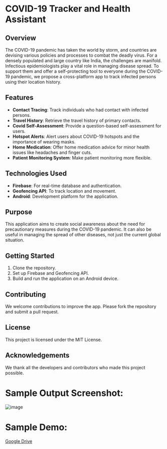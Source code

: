 # COVID-19 Tracker and Health Assistant

## Overview
The COVID-19 pandemic has taken the world by storm, and countries are devising various policies and processes to combat the deadly virus. For a densely populated and large country like India, the challenges are manifold. Infectious epidemiologists play a vital role in managing disease spread. To support them and offer a self-protecting tool to everyone during the COVID-19 pandemic, we propose a cross-platform app to track infected persons using their location history.

## Features
- **Contact Tracing**: Track individuals who had contact with infected persons.
- **Travel History**: Retrieve the travel history of primary contacts.
- **Covid Self-Assessment**: Provide a question-based self-assessment for users.
- **Hotspot Alerts**: Alert users about COVID-19 hotspots and the importance of wearing masks.
- **Home Medication**: Offer home medication advice for minor health issues like headaches and finger cuts.
- **Patient Monitoring System**: Make patient monitoring more flexible.

## Technologies Used
- **Firebase**: For real-time database and authentication.
- **Geofencing API**: To track location and movement.
- **Android**: Development platform for the application.

## Purpose
This application aims to create social awareness about the need for precautionary measures during the COVID-19 pandemic. It can also be useful in managing the spread of other diseases, not just the current global situation.

## Getting Started
1. Clone the repository.
2. Set up Firebase and Geofencing API.
3. Build and run the application on an Android device.

## Contributing
We welcome contributions to improve the app. Please fork the repository and submit a pull request.

## License
This project is licensed under the MIT License.

## Acknowledgements
We thank all the developers and contributors who made this project possible.

# Sample Output Screenshot:
![image](https://github.com/user-attachments/assets/69d8b378-bc1c-4778-936b-0b23c7eaa98d)

# Sample Demo:
[Google Drive](https://drive.google.com/file/d/1f8GG6QviO0RaE15JE9U3FRRCe9dASgJF/view?usp=sharing )


